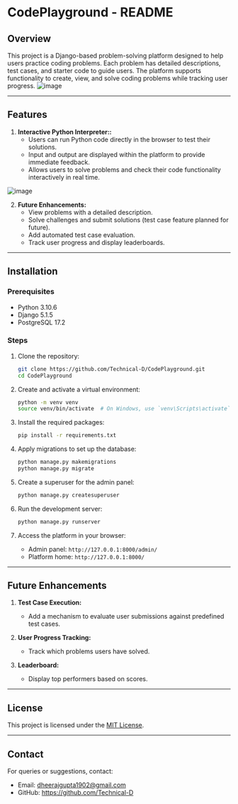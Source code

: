 # CodePlayground - README

## Overview
This project is a Django-based problem-solving platform designed to help users practice coding problems. Each problem has detailed descriptions, test cases, and starter code to guide users. The platform supports functionality to create, view, and solve coding problems while tracking user progress.
![image](https://github.com/user-attachments/assets/28972b37-6583-45b3-a02e-019806ebd4c7)

---

## Features
1. **Interactive Python Interpreter::**
   - Users can run Python code directly in the browser to test their solutions.
   - Input and output are displayed within the platform to provide immediate feedback.
   - Allows users to solve problems and check their code functionality interactively in real time.
  
![image](https://github.com/user-attachments/assets/57258f89-fc88-4f25-8d40-2bd1ea762af2)

2. **Future Enhancements:**
   - View problems with a detailed description.
   - Solve challenges and submit solutions (test case feature planned for future).
   - Add automated test case evaluation.
   - Track user progress and display leaderboards.

---

## Installation
### Prerequisites
- Python 3.10.6
- Django 5.1.5
- PostgreSQL 17.2

### Steps
1. Clone the repository:
   ```bash
   git clone https://github.com/Technical-D/CodePlayground.git
   cd CodePlayground
   ```

2. Create and activate a virtual environment:
   ```bash
   python -m venv venv
   source venv/bin/activate  # On Windows, use `venv\Scripts\activate`
   ```

3. Install the required packages:
   ```bash
   pip install -r requirements.txt
   ```

4. Apply migrations to set up the database:
   ```bash
   python manage.py makemigrations
   python manage.py migrate
   ```

5. Create a superuser for the admin panel:
   ```bash
   python manage.py createsuperuser
   ```

6. Run the development server:
   ```bash
   python manage.py runserver
   ```

7. Access the platform in your browser:
   - Admin panel: `http://127.0.0.1:8000/admin/`
   - Platform home: `http://127.0.0.1:8000/`

---

## Future Enhancements
1. **Test Case Execution:**
   - Add a mechanism to evaluate user submissions against predefined test cases.

2. **User Progress Tracking:**
   - Track which problems users have solved.

3. **Leaderboard:**
   - Display top performers based on scores.

---

## License
This project is licensed under the [MIT License](LICENSE).

---

## Contact
For queries or suggestions, contact:
- Email: dheerajgupta1902@gmail.com
- GitHub: https://github.com/Technical-D

